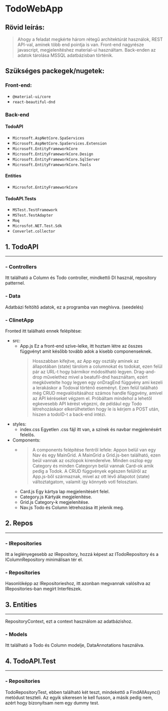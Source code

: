 # TodoWebApp
## Rövid leírás:
> Ahogy a feladat megkérte három rétegű architektúrát használok, REST API-val, aminek több end pointja is van. Front-end nagyrésze javascript, megjelenítéshez material-ui használtam. Back-enden az adatok tárolása MSSQL adatbázisban történik.
## Szükséges packegek/nugetek:
### Front-end:
- `@material-ui/core`
- `react-beautiful-dnd`
### Back-end
#### TodoAPI
- `Microsoft.AspNetCore.SpaServices`
- `Microsoft.AspNetCore.SpaServices.Extension`
- `Microsoft.EntityFrameworkCore`
- `Microsoft.EntityFrameworkCore.Design`
- `Microsoft.EntityFrameworkCore.SqlServer`
- `Microsoft.EntityFrameworkCore.Tools`
#### Entities
- `Microsfot.EntityFrameworkCore`
#### TodoAPI.Tests
- `MSTest.TestFramework`
- `MSTest.TestAdapter`
- `Moq`
- `Microsfot.NET.Test.Sdk`
- `Converlet.collector`

## 1. TodoAPI
---
### - Controllers
Itt található a Column és Todo controller, mindkettő DI használ, repository patternel.
### - Data
Adatbázi feltöltő adatok, ez a programba van meghívva. (seedelés)
### - ClinetApp
Fronted itt található ennek felépítése:
  - src:
    - App.js
      Ez a front-end szíve-lelke, itt hoztam létre az összes függvényt amit később tovább adok a kisebb componenseknek.
      > Hosszabban kifejtve, az App egy osztály aminek az állapotában (state) tárolom a columnokat és todokat, ezen felül pár az URL-t hogy bármikor módosítható legyen. Drag-and-drop művelethez mivel a beatufil-dnd használtam, ezért megkövetelte hogy legyen egy onDragEnd függvény ami kezeli a lerakáskor a Todoval történő eseményt. Ezen felül található még CRUD megvalósításához számos handle függvény, amivel az API kéréseket végzem el. Próbáltam mindehol a lehetől egkevesebb API kérést végezni, de például egy Todo létrehozáskaor elkerülhetetlen hogy le is kérjem a POST után, hiszen a todoID-t a back-end intézi.
  - styles:
    - index.css
      Egyetlen .css fájl itt van, a színek és navbar megjelenésért felelős.
  - Components:
    - > A components felépítése fentről lefele: Appon belül van egy Nav és egy MainGrid. A MainGrid a Grid.js-ben található, ezen beül vannak az oszlopok kirenderelve. Minden oszlop egy Category és minden Categoryn belül vannak Card-ok amik pedig a Todok. A CRUD függvények egészen felülről az App.js-ből származnak, mivel az ott lévő állapotot (state) változtatgatom, valamit így könnyeb votl felosztani.
    - Card.js
      Egy kártya lap megjelenítésért felel.
    - Category.js
      Kártyák megjelenítése.
    - Grid.js
      Category-k megjelenítése.
    - Nav.js
      Todo és Column létrehozása itt jelenik meg.
## 2. Repos
---
### - IRepositories
Itt a leglényegesebb az IRepository, hozzá képest az ITodoRepository és a IColumnRepository minimálisan tér el.
### - Repositories
Hasonlóképp az IRepositorieshoz, itt azonban megvannak valósítva az IRepositories-ban megírt Interfészek.
## 3. Entities
---
RepositoryContext, ezt a context használom az adatbázishoz.
### - Models
Itt található a Todo és Column modelje, DataAnnotations használva.
## 4. TodoAPI.Test
---
### - Repositories
TodoRepositoryTest, ebben található két teszt, mindekettő a FindAllAsync() metódust teszteli.
Az egyik sikeresen le kell fusson, a másik pedig nem, azért hogy bizonyítsam nem egy dummy test.

